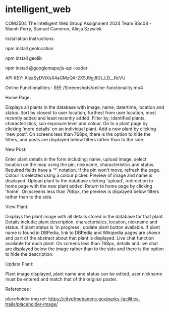 # intelligent_web
COM3504 The Intelligent Web Group Assignment 2024
Team BSc08 - Niamh Perry, Samuel Cameron, Alicja Szwalek

Installation Instructions:

npm install geolocation

npm install geolib

npm install @googlemaps/js-api-loader

API KEY: AIzaSyDViXsX4aGMzQA-2X5J9gj8Gt_LD__RcVU

Online Functionalities :
SEE /Screenshots/online-functionality.mp4

Home Page:

Displays all plants in the database with image, name, date/time, location and status.
Sort by closest to user location, furthest from user location, most recently added and least recently added.
Filter by; identified plants, characteristics, sun exposure level and colour.
Go to a plant page by clicking 'more details' on an individual plant.
Add a new plant by clicking 'new post'.
On screens less than 768px, there is the option to hide the filters, and posts are displayed below filters rather than to the side.

New Post:

Enter plant details in the form including; name, upload image, select location on the map using the pin, nickname, characteristics and status. Required fields have a '*' notation. If the pin won't move, refresh the page. Colour is selected using a colour picker. 
Preview of image and name is displayed.
Upload plant to the database clicking 'upload', redirection to home page with the new plant added. 
Return to home page by clicking 'home'.
On screens less than 768px, the preview is displayed below filters rather than to the side.


View Plant:

Displays the plant image with all details stored in the database for that plant. Details include; plant description, characteristics, location, nickname and status. 
If plant status is 'in progress', update plant button available.
If plant name is found in DBPedia, link to DBPedia and Wikipedia pages are shown and part of the abstract about that plant is displayed.
Live chat function available for each plant.
On screens less than 768px, details and live chat are displayed below the image rather than to the side and there is the option to hide the description.


Update Plant:

Plant image displayed, plant name and status can be edited, user nickname must be entered and match that of the original poster.

References :

placeholder img ref: https://cityofmebanenc.gov/parks-facilities-trails/placeholder-image/
